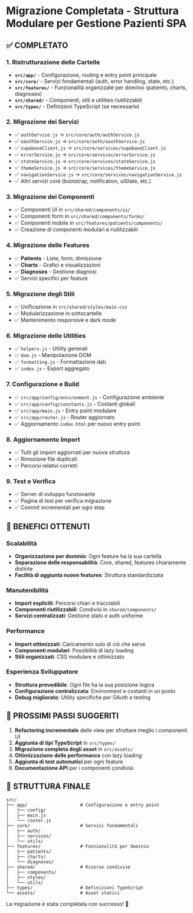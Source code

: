 # Migrazione Completata - Struttura Modulare per Gestione Pazienti SPA

## ✅ COMPLETATO

### 1. Ristrutturazione delle Cartelle
- **`src/app/`** - Configurazione, routing e entry point principale
- **`src/core/`** - Servizi fondamentali (auth, error handling, state, etc.)
- **`src/features/`** - Funzionalità organizzate per dominio (patients, charts, diagnoses)
- **`src/shared/`** - Componenti, stili e utilities riutilizzabili
- **`src/types/`** - Definizioni TypeScript (se necessario)

### 2. Migrazione dei Servizi
- ✅ `authService.js` → `src/core/auth/authService.js`
- ✅ `oauthService.js` → `src/core/auth/oauthService.js`
- ✅ `supabaseClient.js` → `src/core/services/supabaseClient.js`
- ✅ `errorService.js` → `src/core/services/errorService.js`
- ✅ `stateService.js` → `src/core/services/stateService.js`
- ✅ `themeService.js` → `src/core/services/themeService.js`
- ✅ `navigationService.js` → `src/core/services/navigationService.js`
- ✅ Altri servizi core (bootstrap, notification, uiState, etc.)

### 3. Migrazione dei Componenti
- ✅ Componenti UI in `src/shared/components/ui/`
- ✅ Componenti form in `src/shared/components/forms/`
- ✅ Componenti mobile in `src/features/patients/components/`
- ✅ Creazione di componenti modulari e riutilizzabili

### 4. Migrazione delle Features
- ✅ **Patients** - Liste, form, dimissione
- ✅ **Charts** - Grafici e visualizzazioni
- ✅ **Diagnoses** - Gestione diagnosi
- ✅ Servizi specifici per feature

### 5. Migrazione degli Stili
- ✅ Unificazione in `src/shared/styles/main.css`
- ✅ Modularizzazione in sottocartelle
- ✅ Mantenimento responsive e dark mode

### 6. Migrazione delle Utilities
- ✅ `helpers.js` - Utility generali
- ✅ `dom.js` - Manipolazione DOM
- ✅ `formatting.js` - Formattazione dati
- ✅ `index.js` - Export aggregato

### 7. Configurazione e Build
- ✅ `src/app/config/environment.js` - Configurazione ambiente
- ✅ `src/app/config/constants.js` - Costanti globali
- ✅ `src/app/main.js` - Entry point modulare
- ✅ `src/app/router.js` - Router aggiornato
- ✅ Aggiornamento `index.html` per nuovo entry point

### 8. Aggiornamento Import
- ✅ Tutti gli import aggiornati per nuova struttura
- ✅ Rimozione file duplicati
- ✅ Percorsi relativi corretti

### 9. Test e Verifica
- ✅ Server di sviluppo funzionante
- ✅ Pagina di test per verifica migrazione
- ✅ Commit incrementali per ogni step

## 🎯 BENEFICI OTTENUTI

### Scalabilità
- **Organizzazione per dominio**: Ogni feature ha la sua cartella
- **Separazione delle responsabilità**: Core, shared, features chiaramente distinte
- **Facilità di aggiunta nuove features**: Struttura standardizzata

### Manutenibilità
- **Import espliciti**: Percorsi chiari e tracciabili
- **Componenti riutilizzabili**: Condivisi in `shared/components/`
- **Servizi centralizzati**: Gestione stato e auth uniforme

### Performance
- **Import ottimizzati**: Caricamento solo di ciò che serve
- **Componenti modulari**: Possibilità di lazy loading
- **Stili organizzati**: CSS modulare e ottimizzato

### Esperienza Sviluppatore
- **Struttura prevedibile**: Ogni file ha la sua posizione logica
- **Configurazione centralizzata**: Environment e costanti in un posto
- **Debug migliorato**: Utility specifiche per OAuth e testing

## 🔄 PROSSIMI PASSI SUGGERITI

1. **Refactoring incrementale** delle view per sfruttare meglio i componenti UI
2. **Aggiunta di tipi TypeScript** in `src/types/`
3. **Migrazione completa degli asset** in `src/assets/`
4. **Ottimizzazione delle performance** con lazy loading
5. **Aggiunta di test automatici** per ogni feature
6. **Documentazione API** per i componenti condivisi

## 📁 STRUTTURA FINALE

```
src/
├── app/                    # Configurazione e entry point
│   ├── config/
│   ├── main.js
│   └── router.js
├── core/                   # Servizi fondamentali
│   ├── auth/
│   ├── services/
│   └── utils/
├── features/               # Funzionalità per dominio
│   ├── patients/
│   ├── charts/
│   └── diagnoses/
├── shared/                 # Risorse condivise
│   ├── components/
│   ├── styles/
│   └── utils/
├── types/                  # Definizioni TypeScript
└── assets/                 # Asset statici
```

La migrazione è stata completata con successo! 🎉
